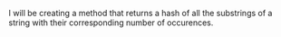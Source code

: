 I will be creating a method that returns a hash of all the substrings of a string with their corresponding number of occurences.